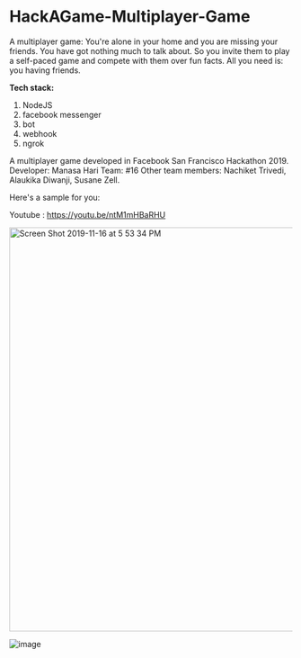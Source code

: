 # HackAGame-Multiplayer-Game
A multiplayer game:
You're alone in your home and you are missing your friends. You have got nothing much to talk about.
So you invite them to play a self-paced game and compete with them over fun facts.
All you need is: you having friends. 

<strong>Tech stack: </strong>
1. NodeJS
2. facebook messenger
3. bot
4. webhook
5. ngrok

A multiplayer game developed in Facebook San Francisco Hackathon 2019. 
Developer: Manasa Hari
Team: #16
Other team members: Nachiket Trivedi, Alaukika Diwanji, Susane Zell.

Here's a sample for you:

Youtube : https://youtu.be/ntM1mHBaRHU

<img width="718" alt="Screen Shot 2019-11-16 at 5 53 34 PM" src="https://user-images.githubusercontent.com/5762548/69002983-2027ce00-08af-11ea-92c8-d8345c27f516.png">

![image](https://user-images.githubusercontent.com/5762548/69002987-39307f00-08af-11ea-81cd-47be6c4c1851.png)


